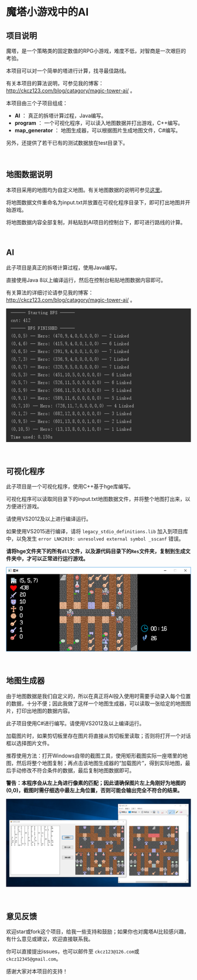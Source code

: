 魔塔小游戏中的AI
================

## 项目说明
魔塔，是一个策略类的固定数值的RPG小游戏，难度不低，对智商是一次艰巨的考验。

本项目可以对一个简单的塔进行计算，找寻最佳路线。

有关本项目的算法说明，可参见我的博客：  http://ckcz123.com/blog/catagory/magic-tower-ai/ 。

本项目由三个子项目组成：
 * **AI** ： 真正的拆塔计算过程，Java编写。
 * **program** ： 一个可视化程序，可以读入地图数据并打出游戏，C++编写。
 * **map_generator** ： 地图生成器，可以根据图片生成地图文件，C#编写。

另外，还提供了若干已有的测试数据放在test目录下。

&nbsp;

## 地图数据说明

本项目采用的地图均为自定义地图。有关地图数据的说明可参见[这里](test/)。

将地图数据文件重命名为input.txt并放置在可视化程序目录下，即可打出地图并开始游戏。

将地图数据内容全部复制，并粘贴到AI项目的控制台下，即可进行路线的计算。

&nbsp;

## AI

此子项目是真正的拆塔计算过程，使用Java编写。

直接使用Java 8以上编译运行，然后在控制台粘贴地图数据内容即可。

有关算法的详细讨论请参见我的博客： http://ckcz123.com/blog/catagory/magic-tower-ai/ 。

![](AI/sample.png)

&nbsp;

## 可视化程序

此子项目是一个可视化程序，使用C++基于hge库编写。

可视化程序可以读取同目录下的input.txt地图数据文件，并将整个地图打出来，以方便进行游戏。

请使用VS2012及以上进行编译运行。  

如果使用VS2015进行编译，请将 `legacy_stdio_definitions.lib` 加入到项目库中，以免发生 `error LNK2019: unresolved external symbol _sscanf` 错误。

**请将hge文件夹下的所有`dll`文件，以及源代码目录下的`Res`文件夹，复制到生成文件夹中，才可以正常进行运行游戏。**   

![](program/sample.png)

&nbsp;

## 地图生成器

由于地图数据是我们自定义的，所以在真正将AI投入使用时需要手动录入每个位置的数据，十分不便；因此我做了这样一个地图生成器，可以读取一张给定的地图图片，打印出地图的数据内容。

此子项目使用C#进行编写。请使用VS2012及以上编译运行。

加载图片时，如果剪切板里存在图片将直接从剪切板里读取；否则将打开一个对话框以选择图片文件。

推荐使用方法：打开Windows自带的截图工具，使用矩形截图实际一座塔里的地图，然后将整个地图复制；再点击该地图生成器的“加载图片”，得到实际地图，最后手动修改不符合条件的数据，最后复制地图数据即可。

**警告：本程序会从左上角进行像素的匹配；因此请确保图片左上角刚好为地图的(0,0)，截图时需仔细选中最左上角位置，否则可能会输出完全不符合的结果。**

![](map_generator/sample.png)

&nbsp;

## 意见反馈

欢迎star或fork这个项目，给我一些支持和鼓励；如果你也对魔塔AI比较感兴趣，有什么意见或建议，欢迎直接联系我。

你可以直接提出issues，也可以邮件至 `ckcz123@126.com`或`ckcz12345@gmail.com`。

感谢大家对本项目的支持！
